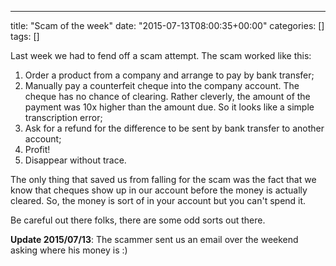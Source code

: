 ---
title: "Scam of the week"
date: "2015-07-13T08:00:35+00:00"
categories: []
tags: []

Last week we had to fend off a scam attempt. The scam worked like this:
<ol>
	<li>Order a product from a company and arrange to pay by bank transfer;</li>
	<li>Manually pay a counterfeit cheque into the company account. The cheque has no chance of clearing. Rather cleverly, the amount of the payment was 10x higher than the amount due. So it looks like a simple transcription error;</li>
	<li>Ask for a refund for the difference to be sent by bank transfer to another account;</li>
	<li>Profit!</li>
	<li>Disappear without trace.</li>
</ol>
The only thing that saved us from falling for the scam was the fact that we know that cheques show up in our account before the money is actually cleared. So, the money is sort of in your account but you can't spend it.

Be careful out there folks, there are some odd sorts out there.

<strong>Update 2015/07/13</strong>: The scammer sent us an email over the weekend asking where his money is :)
